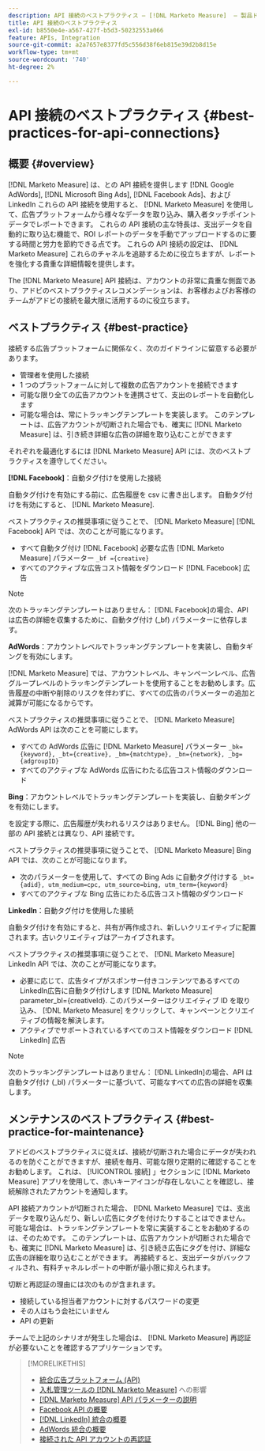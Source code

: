 ```yaml
---
description: API 接続のベストプラクティス — [!DNL Marketo Measure]  — 製品ドキュメント
title: API 接続のベストプラクティス
exl-id: b8550e4e-a567-427f-b5d3-50232553a066
feature: APIs, Integration
source-git-commit: a2a7657e8377fd5c556d38f6eb815e39d2b8d15e
workflow-type: tm+mt
source-wordcount: '740'
ht-degree: 2%

---
```


# API 接続のベストプラクティス {#best-practices-for-api-connections}

## 概要 {#overview}

[!DNL Marketo Measure] は、との API 接続を提供します [!DNL Google AdWords], [!DNL Microsoft Bing Ads], [!DNL Facebook Ads]、およびLinkedIn これらの API 接続を使用すると、 [!DNL Marketo Measure] を使用して、広告プラットフォームから様々なデータを取り込み、購入者タッチポイントデータでレポートできます。 これらの API 接続の主な特長は、支出データを自動的に取り込む機能で、ROI レポートのデータを手動でアップロードするのに要する時間と労力を節約できる点です。 これらの API 接続の設定は、 [!DNL Marketo Measure] これらのチャネルを追跡するために役立ちますが、レポートを強化する貴重な詳細情報を提供します。

The [!DNL Marketo Measure] API 接続は、アカウントの非常に貴重な側面であり、アドビのベストプラクティスレコメンデーションは、お客様およびお客様のチームがアドビの接続を最大限に活用するのに役立ちます。

## ベストプラクティス {#best-practice}

接続する広告プラットフォームに関係なく、次のガイドラインに留意する必要があります。

* 管理者を使用した接続
* 1 つのプラットフォームに対して複数の広告アカウントを接続できます
* 可能な限り全ての広告アカウントを連携させて、支出のレポートを自動化します
* 可能な場合は、常にトラッキングテンプレートを実装します。 このテンプレートは、広告アカウントが切断された場合でも、確実に [!DNL Marketo Measure] は、引き続き詳細な広告の詳細を取り込むことができます

それぞれを最適化するには [!DNL Marketo Measure] API には、次のベストプラクティスを遵守してください。

**[!DNL Facebook]**：自動タグ付けを使用した接続

自動タグ付けを有効にする前に、広告履歴を csv に書き出します。 自動タグ付けを有効にすると、 [!DNL Marketo Measure].

ベストプラクティスの推奨事項に従うことで、 [!DNL Marketo Measure] [!DNL Facebook] API では、次のことが可能になります。

* すべて自動タグ付け [!DNL Facebook] 必要な広告 [!DNL Marketo Measure] パラメーター `_bf ={creative}`
* すべてのアクティブな広告コスト情報をダウンロード [!DNL Facebook] 広告

>[!NOTE]
>
>次のトラッキングテンプレートはありません： [!DNL Facebook]の場合、API は広告の詳細を収集するために、自動タグ付け (_bf) パラメーターに依存します。

**AdWords**：アカウントレベルでトラッキングテンプレートを実装し、自動タギングを有効にします。

[!DNL Marketo Measure] では、アカウントレベル、キャンペーンレベル、広告グループレベルのトラッキングテンプレートを使用することをお勧めします。広告履歴の中断や削除のリスクを伴わずに、すべての広告のパラメーターの追加と減算が可能になるからです。

ベストプラクティスの推奨事項に従うことで、 [!DNL Marketo Measure] AdWords API は次のことを可能にします。

* すべての AdWords 広告に [!DNL Marketo Measure] パラメーター `_bk={keyword}, _bt={creative}, _bm={matchtype}, _bn={network}, _bg={adgroupID}`
* すべてのアクティブな AdWords 広告にわたる広告コスト情報のダウンロード

**Bing**：アカウントレベルでトラッキングテンプレートを実装し、自動タギングを有効にします。

を設定する際に、広告履歴が失われるリスクはありません。 [!DNL Bing] 他の一部の API 接続とは異なり、API 接続です。

ベストプラクティスの推奨事項に従うことで、 [!DNL Marketo Measure] Bing API では、次のことが可能になります。
* 次のパラメーターを使用して、すべての Bing Ads に自動タグ付けする `_bt={adid}, utm_medium=cpc, utm_source=bing, utm_term={keyword}`
* すべてのアクティブな Bing 広告にわたる広告コスト情報のダウンロード

**LinkedIn**：自動タグ付けを使用した接続

自動タグ付けを有効にすると、共有が再作成され、新しいクリエイティブに配置されます。古いクリエイティブはアーカイブされます。

ベストプラクティスの推奨事項に従うことで、 [!DNL Marketo Measure] LinkedIn API では、次のことが可能になります。

* 必要に応じて、広告タイプがスポンサー付きコンテンツであるすべてのLinkedIn広告に自動タグ付けします [!DNL Marketo Measure] parameter_bl={creativeId}. このパラメーターはクリエイティブ ID を取り込み、 [!DNL Marketo Measure] をクリックして、キャンペーンとクリエイティブの情報を解決します。
* アクティブでサポートされているすべてのコスト情報をダウンロード [!DNL LinkedIn] 広告

>[!NOTE]
>
>次のトラッキングテンプレートはありません： [!DNL LinkedIn]の場合、API は自動タグ付け (_bl) パラメーターに基づいて、可能なすべての広告の詳細を収集します。

## メンテナンスのベストプラクティス {#best-practice-for-maintenance}

アドビのベストプラクティスに従えば、接続が切断された場合にデータが失われるのを防ぐことができますが、接続を毎月、可能な限り定期的に確認することをお勧めします。 これは、 [!UICONTROL 接続] 」セクションに [!DNL Marketo Measure] アプリを使用して、赤いキーアイコンが存在しないことを確認し、接続解除されたアカウントを通知します。

API 接続アカウントが切断された場合、 [!DNL Marketo Measure] では、支出データを取り込んだり、新しい広告にタグを付けたりすることはできません。 可能な場合は、トラッキングテンプレートを常に実装することをお勧めするのは、そのためです。 このテンプレートは、広告アカウントが切断された場合でも、確実に [!DNL Marketo Measure] は、引き続き広告にタグを付け、詳細な広告の詳細を取り込むことができます。 再接続すると、支出データがバックフィルされ、有料チャネルレポートの中断が最小限に抑えられます。

切断と再認証の理由には次のものが含まれます。

* 接続している担当者アカウントに対するパスワードの変更
* その人はもう会社にいません
* API の更新

チームで上記のシナリオが発生した場合は、 [!DNL Marketo Measure] 再認証が必要ないことを確認するアプリケーションです。

>[!MORELIKETHIS]
>
>* [統合広告プラットフォーム (API)](/help/api-connections/utilizing-marketo-measures-api-connections/integrated-ad-platforms.md)
>* [入札管理ツールの [!DNL Marketo Measure]](/help/api-connections/utilizing-marketo-measures-api-connections/how-bid-management-tools-affect-marketo-measure.md) への影響
>* [[!DNL Marketo Measure] API パラメーターの説明](/help/api-connections/utilizing-marketo-measures-api-connections/marketo-measure-parameters.md)
>* [Facebook API の概要](/help/api-connections/utilizing-marketo-measures-api-connections/facebook-api.md)
>* [[!DNL LinkedIn] 統合の概要](/help/api-connections/utilizing-marketo-measures-api-connections/linkedin-integration.md)
>* [AdWords 統合の概要](/help/api-connections/utilizing-marketo-measures-api-connections/understanding-marketo-measure-adwords-tagging.md)
>* [接続された API アカウントの再認証](/help/api-connections/utilizing-marketo-measures-api-connections/reauthorizing-connected-accounts.md)
